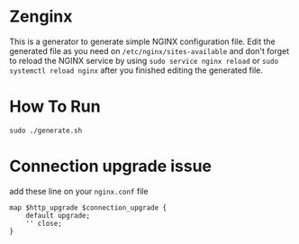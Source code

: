 # Zenginx
This is a generator to generate simple NGINX configuration file. Edit the generated file as you need on `/etc/nginx/sites-available` and don't forget to reload the NGINX service by using `sudo service nginx reload` or ```sudo systemctl reload nginx``` after you finished editing the generated file. 

# How To Run

```
sudo ./generate.sh
````

# Connection upgrade issue 
add these line on your `nginx.conf` file
```
map $http_upgrade $connection_upgrade {
    default upgrade;
    '' close;
}
```
